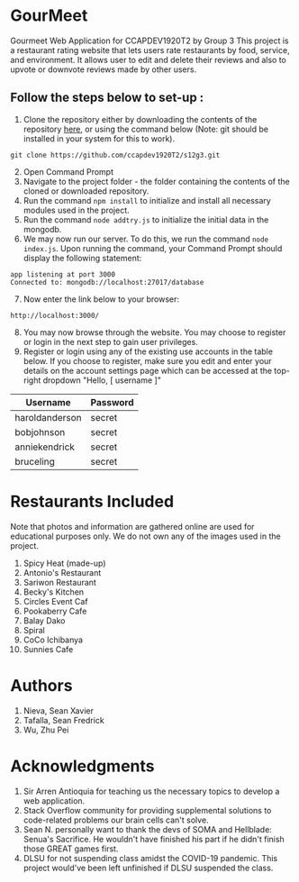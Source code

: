 # GourMeet
Gourmeet Web Application for CCAPDEV1920T2 by Group 3
This project is a restaurant rating website that lets users rate restaurants by food, service, and environment. It allows user to edit and delete their reviews and also to upvote or downvote reviews made by other users. 

## Follow the steps below to set-up :
1. Clone the repository either by downloading the contents of the repository [here](https://github.com/ccapdev1920T2/s12g3/archive/master.zip), or using the command below (Note: git should be installed in your system for this to work).
```
git clone https://github.com/ccapdev1920T2/s12g3.git

```
2. Open Command Prompt
3. Navigate to the project folder - the folder containing the contents of the cloned or downloaded repository.
4. Run the command `npm install` to initialize and install all necessary modules used in the project.
5. Run the command `node addtry.js` to initialize the initial data in the mongodb.
6. We may now run our server. To do this, we run the command `node index.js`. Upon running the command, your Command Prompt should display the following statement:
```
app listening at port 3000
Connected to: mongodb://localhost:27017/database
```
7. Now enter the link below to your browser:
```
http://localhost:3000/
```
8. You may now browse through the website. You may choose to register or login in the next step to gain user privileges.
9. Register or login using any of the existing use accounts in the table below. If you choose to register, make sure you edit and enter your details on the account settings page which can be accessed at the top-right dropdown "Hello, [ username ]"

| Username       | Password |
|----------------|----------|
| haroldanderson | secret   |
| bobjohnson     | secret   |
| anniekendrick     | secret   |
| bruceling     | secret   |


# Restaurants Included
Note that photos and information are gathered online are used for educational purposes only. We do not own any of the images used in the project.
1. Spicy Heat (made-up)
2. Antonio's Restaurant
3. Sariwon Restaurant
4. Becky's Kitchen
5. Circles Event Caf
6. Pookaberry Cafe
7. Balay Dako
8. Spiral
9. CoCo Ichibanya
10. Sunnies Cafe

# Authors
1. Nieva, Sean Xavier
2. Tafalla, Sean Fredrick
3. Wu, Zhu Pei

# Acknowledgments
1. Sir Arren Antioquia for teaching us the necessary topics to develop a web application.
2. Stack Overflow community for providing supplemental solutions to code-related problems our brain cells can't solve.
3. Sean N. personally want to thank the devs of SOMA and Hellblade: Senua's Sacrifice. He wouldn't have finished his part if he didn't finish those GREAT games first.
4. DLSU for not suspending class amidst the COVID-19 pandemic. This project would've been left unfinished if DLSU suspended the class.




